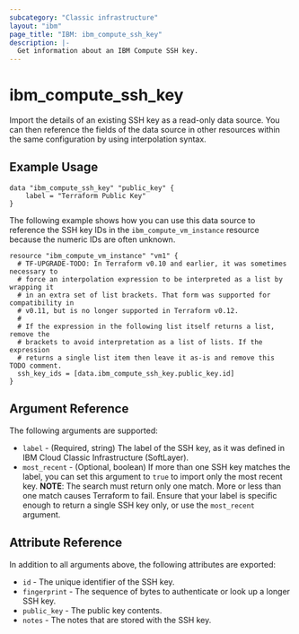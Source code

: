 ```yaml
---
subcategory: "Classic infrastructure"
layout: "ibm"
page_title: "IBM: ibm_compute_ssh_key"
description: |-
  Get information about an IBM Compute SSH key.
---
```


# ibm\_compute_ssh_key

Import the details of an existing SSH key as a read-only data source. You can then reference the fields of the data source in other resources within the same configuration by using interpolation syntax.

## Example Usage

```hcl
data "ibm_compute_ssh_key" "public_key" {
    label = "Terraform Public Key"
}
```

The following example shows how you can use this data source to reference the SSH key IDs in the `ibm_compute_vm_instance` resource because the numeric IDs are often unknown.

```hcl
resource "ibm_compute_vm_instance" "vm1" {
  # TF-UPGRADE-TODO: In Terraform v0.10 and earlier, it was sometimes necessary to
  # force an interpolation expression to be interpreted as a list by wrapping it
  # in an extra set of list brackets. That form was supported for compatibility in
  # v0.11, but is no longer supported in Terraform v0.12.
  #
  # If the expression in the following list itself returns a list, remove the
  # brackets to avoid interpretation as a list of lists. If the expression
  # returns a single list item then leave it as-is and remove this TODO comment.
  ssh_key_ids = [data.ibm_compute_ssh_key.public_key.id]
}

```

## Argument Reference

The following arguments are supported:

* `label` - (Required, string) The label of the SSH key, as it was defined in IBM Cloud Classic Infrastructure (SoftLayer).
* `most_recent` - (Optional, boolean) If more than one SSH key matches the label, you can set this argument to `true` to import only the most recent key.
  **NOTE**: The search must return only one match. More or less than one match causes Terraform to fail. Ensure that your label is specific enough to return a single SSH key only, or use the `most_recent` argument.

## Attribute Reference

In addition to all arguments above, the following attributes are exported:

* `id` - The unique identifier of the SSH key.  
* `fingerprint` - The sequence of bytes to authenticate or look up a longer SSH key.
* `public_key` - The public key contents.
* `notes` - The notes that are stored with the SSH key.
